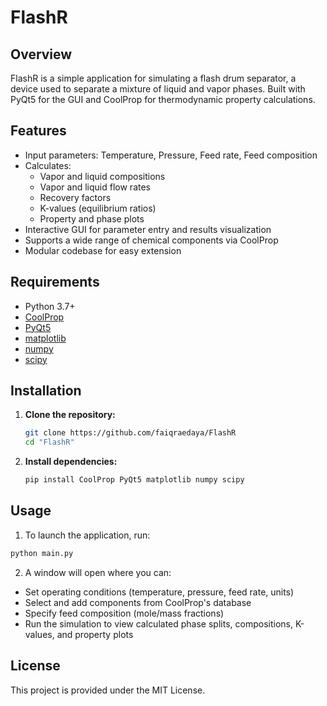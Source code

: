 # FlashR

## Overview
FlashR is a simple application for simulating a flash drum separator, a device used to separate a mixture of liquid and vapor phases. Built with PyQt5 for the GUI and CoolProp for thermodynamic property calculations.

## Features
- Input parameters: Temperature, Pressure, Feed rate, Feed composition
- Calculates:
  - Vapor and liquid compositions
  - Vapor and liquid flow rates
  - Recovery factors
  - K-values (equilibrium ratios)
  - Property and phase plots
- Interactive GUI for parameter entry and results visualization
- Supports a wide range of chemical components via CoolProp
- Modular codebase for easy extension

## Requirements
- Python 3.7+
- [CoolProp](http://www.coolprop.org/)
- [PyQt5](https://pypi.org/project/PyQt5/)
- [matplotlib](https://matplotlib.org/)
- [numpy](https://numpy.org/)
- [scipy](https://scipy.org/)

## Installation
1. **Clone the repository:**
   ```bash
   git clone https://github.com/faiqraedaya/FlashR
   cd "FlashR"
   ```
2. **Install dependencies:**
   ```bash
   pip install CoolProp PyQt5 matplotlib numpy scipy 
   ```

## Usage
1. To launch the application, run:
  ```bash
  python main.py
  ```
2. A window will open where you can:
  - Set operating conditions (temperature, pressure, feed rate, units)
  - Select and add components from CoolProp's database
  - Specify feed composition (mole/mass fractions)
  - Run the simulation to view calculated phase splits, compositions, K-values, and property plots

## License
This project is provided under the MIT License.
